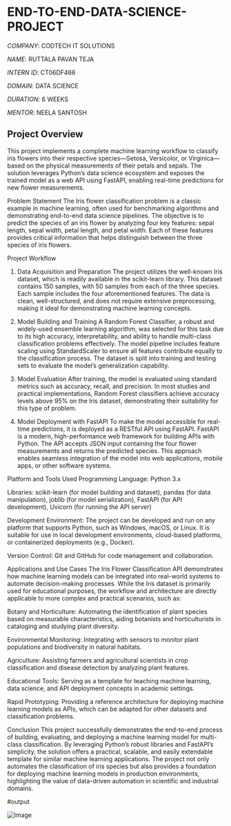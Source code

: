 # END-TO-END-DATA-SCIENCE-PROJECT

*COMPANY*: CODTECH IT SOLUTIONS

*NAME*: RUTTALA PAVAN TEJA

*INTERN ID*: CT06DF466

*DOMAIN*: DATA SCIENCE

*DURATION*: 6 WEEKS

*MENTOR*: NEELA SANTOSH


## Project Overview
This project implements a complete machine learning workflow to classify iris flowers into their respective species—Setosa, Versicolor, or Virginica—based on the physical measurements of their petals and sepals. The solution leverages Python’s data science ecosystem and exposes the trained model as a web API using FastAPI, enabling real-time predictions for new flower measurements.

Problem Statement
The Iris flower classification problem is a classic example in machine learning, often used for benchmarking algorithms and demonstrating end-to-end data science pipelines. The objective is to predict the species of an iris flower by analyzing four key features: sepal length, sepal width, petal length, and petal width. Each of these features provides critical information that helps distinguish between the three species of iris flowers.

Project Workflow
1. Data Acquisition and Preparation
The project utilizes the well-known Iris dataset, which is readily available in the scikit-learn library. This dataset contains 150 samples, with 50 samples from each of the three species. Each sample includes the four aforementioned features. The data is clean, well-structured, and does not require extensive preprocessing, making it ideal for demonstrating machine learning concepts.

2. Model Building and Training
A Random Forest Classifier, a robust and widely-used ensemble learning algorithm, was selected for this task due to its high accuracy, interpretability, and ability to handle multi-class classification problems effectively. The model pipeline includes feature scaling using StandardScaler to ensure all features contribute equally to the classification process. The dataset is split into training and testing sets to evaluate the model’s generalization capability.

3. Model Evaluation
After training, the model is evaluated using standard metrics such as accuracy, recall, and precision. In most studies and practical implementations, Random Forest classifiers achieve accuracy levels above 95% on the Iris dataset, demonstrating their suitability for this type of problem.

4. Model Deployment with FastAPI
To make the model accessible for real-time predictions, it is deployed as a RESTful API using FastAPI. FastAPI is a modern, high-performance web framework for building APIs with Python. The API accepts JSON input containing the four flower measurements and returns the predicted species. This approach enables seamless integration of the model into web applications, mobile apps, or other software systems.

Platform and Tools Used
Programming Language: Python 3.x

Libraries: scikit-learn (for model building and dataset), pandas (for data manipulation), joblib (for model serialization), FastAPI (for API development), Uvicorn (for running the API server)

Development Environment: The project can be developed and run on any platform that supports Python, such as Windows, macOS, or Linux. It is suitable for use in local development environments, cloud-based platforms, or containerized deployments (e.g., Docker).

Version Control: Git and GitHub for code management and collaboration.

Applications and Use Cases
The Iris Flower Classification API demonstrates how machine learning models can be integrated into real-world systems to automate decision-making processes. While the Iris dataset is primarily used for educational purposes, the workflow and architecture are directly applicable to more complex and practical scenarios, such as:

Botany and Horticulture: Automating the identification of plant species based on measurable characteristics, aiding botanists and horticulturists in cataloging and studying plant diversity.

Environmental Monitoring: Integrating with sensors to monitor plant populations and biodiversity in natural habitats.

Agriculture: Assisting farmers and agricultural scientists in crop classification and disease detection by analyzing plant features.

Educational Tools: Serving as a template for teaching machine learning, data science, and API deployment concepts in academic settings.

Rapid Prototyping: Providing a reference architecture for deploying machine learning models as APIs, which can be adapted for other datasets and classification problems.

Conclusion
This project successfully demonstrates the end-to-end process of building, evaluating, and deploying a machine learning model for multi-class classification. By leveraging Python’s robust libraries and FastAPI’s simplicity, the solution offers a practical, scalable, and easily extendable template for similar machine learning applications. The project not only automates the classification of iris species but also provides a foundation for deploying machine learning models in production environments, highlighting the value of data-driven automation in scientific and industrial domains.

#output

![Image](https://github.com/user-attachments/assets/fc35ead1-3166-43ba-bed4-a8c5c0432dbf)
